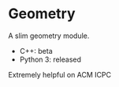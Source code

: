 # Geometry
A slim geometry module.

- C++: beta
- Python 3: released

Extremely helpful on ACM ICPC
